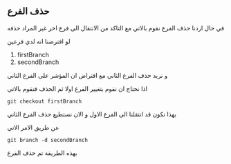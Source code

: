 ## حذف الفرع

في حال اردنا حذف الفرع نقوم بالاتي مع التاكد من الانتقال الى فرع اخر غير المراد حذفه
 
 لو افترضنا انه لدي فرعين

1. firstBranch
2. secondBranch

و نريد حذف الفرع الثاني مع افتراض ان المؤشر على الفرع الثاني

اذا نحتاج ان نقوم بتغيير الفرع اولا ثم الحذف فنقوم بالاتي

`git checkout firstBranch`

بهذا نكون قد انتقلنا الى الفرع الاول و الان نستطيع حذف الفرع الثاني 

عن طريق الامر الاتي

`git branch -d secondBranch`

بهذه الطريقة تم حذف الفرع
